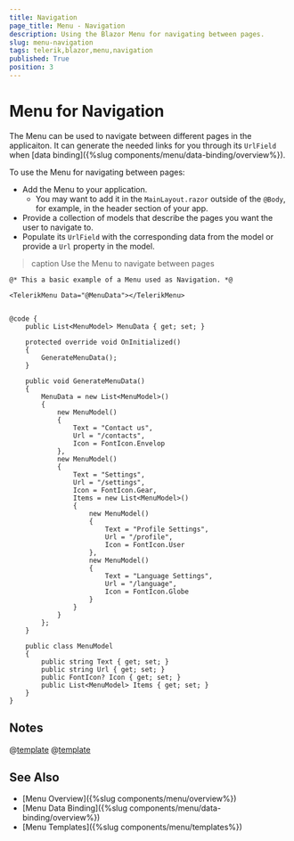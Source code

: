 ```yaml
---
title: Navigation
page_title: Menu - Navigation
description: Using the Blazor Menu for navigating between pages.
slug: menu-navigation
tags: telerik,blazor,menu,navigation
published: True
position: 3
---
```


# Menu for Navigation

The Menu can be used to navigate between different pages in the applicaiton. It can generate the needed links for you through its `UrlField` when [data binding]({%slug components/menu/data-binding/overview%}).

To use the Menu for navigating between pages:

* Add the Menu to your application.
    * You may want to add it in the `MainLayout.razor` outside of the `@Body`, for example, in the header section of your app.
* Provide a collection of models that describe the pages you want the user to navigate to.
* Populate its `UrlField` with the corresponding data from the model or provide a `Url` property in the model.

>caption Use the Menu to navigate between pages

````CSHTML
@* This a basic example of a Menu used as Navigation. *@

<TelerikMenu Data="@MenuData"></TelerikMenu>


@code {
    public List<MenuModel> MenuData { get; set; }

    protected override void OnInitialized()
    {
        GenerateMenuData();
    }

    public void GenerateMenuData()
    {
        MenuData = new List<MenuModel>()
        {
            new MenuModel()
            {
                Text = "Contact us",
                Url = "/contacts",
                Icon = FontIcon.Envelop
            },
            new MenuModel()
            {
                Text = "Settings",
                Url = "/settings",
                Icon = FontIcon.Gear,
                Items = new List<MenuModel>()
                {
                    new MenuModel()
                    {
                        Text = "Profile Settings",
                        Url = "/profile",
                        Icon = FontIcon.User
                    },
                    new MenuModel()
                    {
                        Text = "Language Settings",
                        Url = "/language",
                        Icon = FontIcon.Globe
                    }
                }
            }
        };
    }

    public class MenuModel
    {
        public string Text { get; set; }
        public string Url { get; set; }
        public FontIcon? Icon { get; set; }
        public List<MenuModel> Items { get; set; }
    }
}
````

## Notes

@[template](/_contentTemplates/common/navigation-components.md#navman-used)
@[template](/_contentTemplates/common/navigation-components.md#double-navigation)

## See Also

* [Menu Overview]({%slug components/menu/overview%})
* [Menu Data Binding]({%slug components/menu/data-binding/overview%})
* [Menu Templates]({%slug components/menu/templates%})
